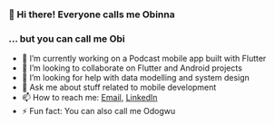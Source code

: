 ### 👋 Hi there! Everyone calls me Obinna

### ... but you can call me Obi

- 🔭 I’m currently working on a Podcast mobile app built with Flutter
- 👯 I’m looking to collaborate on Flutter and Android projects
- 🤔 I’m looking for help with data modelling and system design
- 💬 Ask me about stuff related to mobile development 
- 📫 How to reach me: [Email](mailto:obinna.igwe.dev@gmail.com), [LinkedIn](https://www.linkedin.com/in/obinna-igwe/)
- ⚡ Fun fact: You can also call me Odogwu

<!--
**HemlockBane/HemlockBane** is a ✨ _special_ ✨ repository because its `README.md` (this file) appears on your GitHub profile.

Here are some ideas to get you started:

- 🔭 I’m currently working on ...
- 🌱 I’m currently learning ...
- 👯 I’m looking to collaborate on ...
- 🤔 I’m looking for help with ...
- 💬 Ask me about ...
- 📫 How to reach me: ...
- 😄 Pronouns: ...
- ⚡ Fun fact: ...
-->
